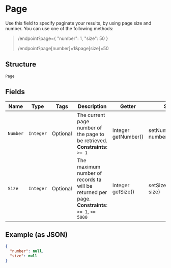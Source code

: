 
# Page

Use this field to specify paginate your results, by using page size and number. You can use one of the following methods:

> /endpoint?page={ "number": 1, "size": 50 }
> 
> /endpoint?page[number]=1&page[size]=50

## Structure

`Page`

## Fields

| Name | Type | Tags | Description | Getter | Setter |
|  --- | --- | --- | --- | --- | --- |
| `Number` | `Integer` | Optional | The current page number of the page to be retrieved.<br>**Constraints**: `>= 1` | Integer getNumber() | setNumber(Integer number) |
| `Size` | `Integer` | Optional | The maximum number of records ta will be returned per page.<br>**Constraints**: `>= 1`, `<= 5000` | Integer getSize() | setSize(Integer size) |

## Example (as JSON)

```json
{
  "number": null,
  "size": null
}
```

